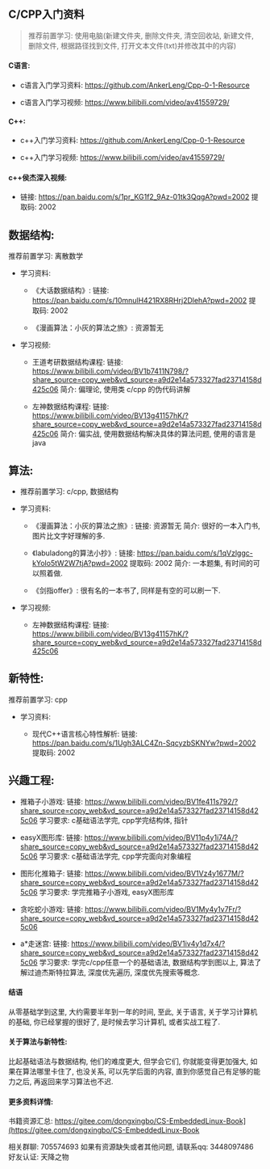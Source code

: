## C/CPP入门资料

> 推荐前置学习: 使用电脑(新建文件夹, 删除文件夹, 清空回收站, 新建文件, 删除文件, 根据路径找到文件, 打开文本文件(txt)并修改其中的内容)

#### C语言:

+ c语言入门学习资料: https://github.com/AnkerLeng/Cpp-0-1-Resource

+ c语言入门学习视频: https://www.bilibili.com/video/av41559729/

#### C++:

+ c++入门学习资料: https://github.com/AnkerLeng/Cpp-0-1-Resource

+ c++入门学习视频: https://www.bilibili.com/video/av41559729/

#### c++侯杰深入视频:

+ 链接: https://pan.baidu.com/s/1pr_KG1f2_9Az-01tk3QqgA?pwd=2002 
      提取码: 2002 

## 数据结构:

推荐前置学习: 离散数学

+ 学习资料:
  
  + 《大话数据结构》: 
        链接: https://pan.baidu.com/s/10mnulH421RX8RHrj2DlehA?pwd=2002 
        提取码: 2002
  
  + 《漫画算法：小灰的算法之旅》: 资源暂无

+ 学习视频:
  
  + 王道考研数据结构课程:
     链接: https://www.bilibili.com/video/BV1b7411N798/?share_source=copy_web&vd_source=a9d2e14a573327fad23714158d425c06 
    简介: 偏理论, 使用类 c/cpp 的伪代码讲解
  
  + 左神数据结构课程:
     链接: https://www.bilibili.com/video/BV13g41157hK/?share_source=copy_web&vd_source=a9d2e14a573327fad23714158d425c06 
    简介: 偏实战, 使用数据结构解决具体的算法问题, 使用的语言是java

## 算法:

+ 推荐前置学习: c/cpp, 数据结构

+ 学习资料:
  
  + 《漫画算法：小灰的算法之旅》: 
        链接: 资源暂无
        简介: 很好的一本入门书, 图片比文字好理解的多.
  
  + 《labuladong的算法小抄》:
        链接: https://pan.baidu.com/s/1qVzlggc-kYolo5tW2W7tjA?pwd=2002
        提取码: 2002
        简介: 一本题集, 有时间的可以照着做.
  
  + 《剑指offer》: 很有名的一本书了, 同样是有空的可以刷一下.

+ 学习视频:
  
  + 左神数据结构课程:
     链接: https://www.bilibili.com/video/BV13g41157hK/?share_source=copy_web&vd_source=a9d2e14a573327fad23714158d425c06

## 新特性:

   推荐前置学习: cpp

+ 学习资料:
  
  + 现代C++语言核心特性解析: 
            链接: https://pan.baidu.com/s/1Ugh3ALC4Zn-SqcyzbSKNYw?pwd=2002
            提取码: 2002

## 兴趣工程:

+ 推箱子小游戏: 
      链接: https://www.bilibili.com/video/BV1fe411s792/?share_source=copy_web&vd_source=a9d2e14a573327fad23714158d425c06
      学习要求: c基础语法学完, cpp学完结构体, 指针
  

+ easyX图形库: 
      链接: https://www.bilibili.com/video/BV11p4y1i74A/?share_source=copy_web&vd_source=a9d2e14a573327fad23714158d425c06
      学习要求: c基础语法学完, cpp学完面向对象编程
  

+ 图形化推箱子:
      链接: https://www.bilibili.com/video/BV1Vz4y1677M/?share_source=copy_web&vd_source=a9d2e14a573327fad23714158d425c06
      学习要求: 学完推箱子小游戏, easyX图形库
  

+ 贪吃蛇小游戏:
      链接: https://www.bilibili.com/video/BV1My4y1v7Fr/?share_source=copy_web&vd_source=a9d2e14a573327fad23714158d425c06
  

+ a*走迷宫:
      链接: https://www.bilibili.com/video/BV1iv4y1d7x4/?share_source=copy_web&vd_source=a9d2e14a573327fad23714158d425c06
      学习要求: 学完c/cpp任意一个的基础语法, 数据结构学到图以上, 算法了解过迪杰斯特拉算法, 深度优先遍历, 深度优先搜索等概念.




#### 结语

从零基础学到这里, 大约需要半年到一年的时间, 至此, 关于语言, 关于学习计算机的基础, 你已经掌握的很好了, 是时候去学习计算机, 或者实战工程了.



#### 关于算法与新特性:

比起基础语法与数据结构, 他们的难度更大, 但学会它们, 你就能变得更加强大, 如果在算法哪里卡住了, 也没关系, 可以先学后面的内容, 直到你感觉自己有足够的能力之后, 再返回来学习算法也不迟.



#### 更多资料详情:

  书籍资源汇总: https://gitee.com/dongxingbo/CS-EmbeddedLinux-Book](https://gitee.com/dongxingbo/CS-EmbeddedLinux-Book

相关群聊: 705574693
如果有资源缺失或者其他问题, 请联系qq: 3448097486
好友认证: 天降之物